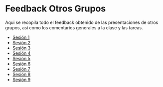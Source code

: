 # Feedback Otros Grupos

Aqui se recopila todo el feedback obtenido de las presentaciones de otros grupos, así como los comentarios generales a la clase y las tareas.

- [Sesión 1](./sesion1.md) <br />
- [Sesión 2](./sesion2.md) <br />
- [Sesión 3](./sesion3.md) <br />
- [Sesión 4](./sesion4.md) <br />
- [Sesión 5](./sesion5.md) <br />
- [Sesión 6](./sesion6.md) <br />
- [Sesión 7](./sesion7.md) <br />
- [Sesión 8](./sesion8.md) <br />
- [Sesión 9](./sesion9.md) <br />